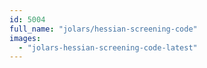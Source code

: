 ```yaml
---
id: 5004
full_name: "jolars/hessian-screening-code"
images: 
  - "jolars-hessian-screening-code-latest"
---
```

